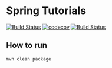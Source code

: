 # Spring Tutorials 
[![Build Status](https://travis-ci.org/ssouris/spring-tutorials.svg)](https://travis-ci.org/ssouris/spring-tutorials)
[![codecov](https://codecov.io/gh/ssouris/spring-tutorials/branch/master/graph/badge.svg)](https://codecov.io/gh/ssouris/spring-tutorials)
[![Build Status](https://img.shields.io/badge/yetanotherdevblog.com-spring--tutorials-red.svg)](http://yetanotherdevblog.com)

How to run
----------

    mvn clean package
